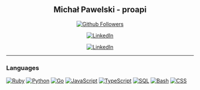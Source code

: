 <h2 align="center">Michał Pawelski - proapi</h2>
<p align="center">
    <a href="https://github.com/proapi"><img src="https://img.shields.io/github/followers/proapi?label=follow&style=social" alt="Github Followers" /></a></p>
    <p align="center">
    <a href="https://www.linkedin.com/in/michal-pawelski"><img src="https://img.shields.io/badge/-LinkedIn-000?logo=Linkedin" alt="LinkedIn"/></a>
</p>
<p align="center">
    <a href="https://proapi.eu"><img src="https://img.shields.io/badge/-LinkedIn-000?logo=Linkedin" alt="LinkedIn"/></a>
</p>

---

### Languages
[![Ruby](https://img.shields.io/badge/-Ruby-000?logo=Ruby&logoColor=red)](https://www.ruby-lang.org/)
[![Python](https://img.shields.io/badge/-Python-000?logo=Python)](https://www.python.org/downloads/)
[![Go](https://img.shields.io/badge/-Go-000?logo=Go)](https://golang.org/dl/)
[![JavaScript](https://img.shields.io/badge/-JavaScript-000?logo=JavaScript)](https://www.javascript.com/)
[![TypeScript](https://img.shields.io/badge/-TypeScript-000?logo=TypeScript)](https://www.typescriptlang.org/download)
[![SQL](https://img.shields.io/badge/-SQL-000?logo=MySQL&logoColor=white)](https://www.mysql.com/downloads/)
[![Bash](https://img.shields.io/badge/-Bash-000?logo=GNUBash)](https://en.wikipedia.org/wiki/Bash_(Unix_shell))
[![CSS](https://img.shields.io/badge/-CSS-000?logo=CSS3)](https://en.wikipedia.org/wiki/CSS)
